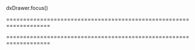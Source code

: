<!--id-->dxDrawer.focus()<!--/id-->
===================================================================
<!--hidden--><!--/hidden-->
===================================================================


